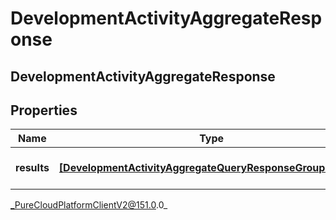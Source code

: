 # DevelopmentActivityAggregateResponse

## DevelopmentActivityAggregateResponse

## Properties

|Name | Type | Description | Notes|
|------------ | ------------- | ------------- | -------------|
| **results** | [**[DevelopmentActivityAggregateQueryResponseGroupedData]**](DevelopmentActivityAggregateQueryResponseGroupedData) | The results of the query | [optional] |



_PureCloudPlatformClientV2@151.0.0_
